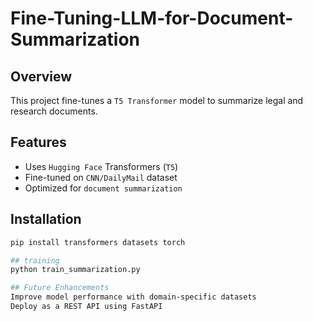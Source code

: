 # Fine-Tuning-LLM-for-Document-Summarization

## Overview
This project fine-tunes a `T5 Transformer` model to summarize legal and research documents.

## Features
- Uses `Hugging Face` Transformers (`T5`)
- Fine-tuned on `CNN/DailyMail` dataset
- Optimized for `document summarization`

## Installation
```bash
pip install transformers datasets torch

## training
python train_summarization.py

## Future Enhancements
Improve model performance with domain-specific datasets
Deploy as a REST API using FastAPI
